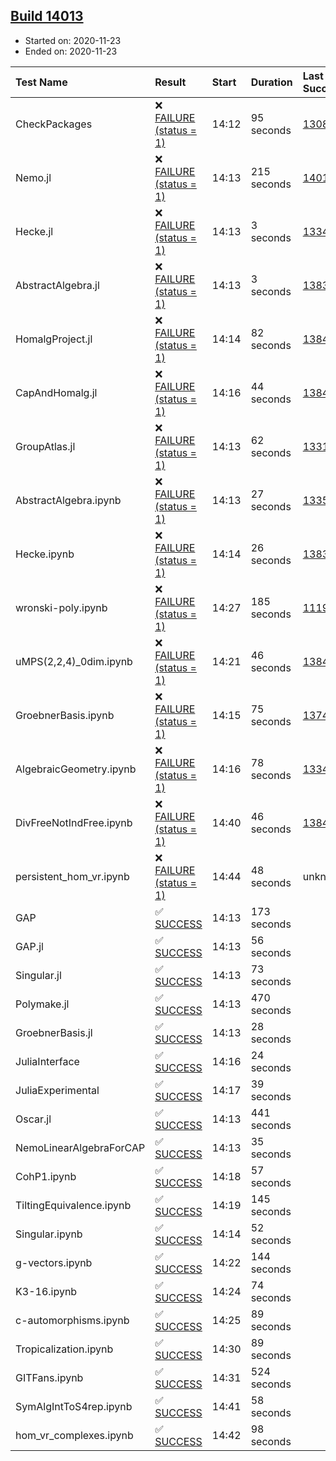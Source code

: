 ## [Build 14013](https://oscarci.mathematik.uni-kl.de/job/oscar/14013/)

* Started on: 2020-11-23
* Ended on: 2020-11-23

| Test Name    | Result | Start | Duration | Last Success | First Failure |
|:-------------|:-------|:------|:---------|:-------------|:--------------|
| CheckPackages | ❌ [FAILURE (status = 1)](https://oscarci.mathematik.uni-kl.de/job/oscar/14013/artifact/logs/build-14013/CheckPackages.log) | 14:12 | 95 seconds | [13085](https://oscarci.mathematik.uni-kl.de/job/oscar/13085/) | [13086](https://oscarci.mathematik.uni-kl.de/job/oscar/13086/) |
| Nemo.jl | ❌ [FAILURE (status = 1)](https://oscarci.mathematik.uni-kl.de/job/oscar/14013/artifact/logs/build-14013/Nemo.jl.log) | 14:13 | 215 seconds | [14012](https://oscarci.mathematik.uni-kl.de/job/oscar/14012/) | [14013](https://oscarci.mathematik.uni-kl.de/job/oscar/14013/) |
| Hecke.jl | ❌ [FAILURE (status = 1)](https://oscarci.mathematik.uni-kl.de/job/oscar/14013/artifact/logs/build-14013/Hecke.jl.log) | 14:13 | 3 seconds | [13341](https://oscarci.mathematik.uni-kl.de/job/oscar/13341/) | [13342](https://oscarci.mathematik.uni-kl.de/job/oscar/13342/) |
| AbstractAlgebra.jl | ❌ [FAILURE (status = 1)](https://oscarci.mathematik.uni-kl.de/job/oscar/14013/artifact/logs/build-14013/AbstractAlgebra.jl.log) | 14:13 | 3 seconds | [13837](https://oscarci.mathematik.uni-kl.de/job/oscar/13837/) | [13838](https://oscarci.mathematik.uni-kl.de/job/oscar/13838/) |
| HomalgProject.jl | ❌ [FAILURE (status = 1)](https://oscarci.mathematik.uni-kl.de/job/oscar/14013/artifact/logs/build-14013/HomalgProject.jl.log) | 14:14 | 82 seconds | [13845](https://oscarci.mathematik.uni-kl.de/job/oscar/13845/) | [13846](https://oscarci.mathematik.uni-kl.de/job/oscar/13846/) |
| CapAndHomalg.jl | ❌ [FAILURE (status = 1)](https://oscarci.mathematik.uni-kl.de/job/oscar/14013/artifact/logs/build-14013/CapAndHomalg.jl.log) | 14:16 | 44 seconds | [13845](https://oscarci.mathematik.uni-kl.de/job/oscar/13845/) | [13846](https://oscarci.mathematik.uni-kl.de/job/oscar/13846/) |
| GroupAtlas.jl | ❌ [FAILURE (status = 1)](https://oscarci.mathematik.uni-kl.de/job/oscar/14013/artifact/logs/build-14013/GroupAtlas.jl.log) | 14:13 | 62 seconds | [13311](https://oscarci.mathematik.uni-kl.de/job/oscar/13311/) | [13312](https://oscarci.mathematik.uni-kl.de/job/oscar/13312/) |
| AbstractAlgebra.ipynb | ❌ [FAILURE (status = 1)](https://oscarci.mathematik.uni-kl.de/job/oscar/14013/artifact/logs/build-14013/AbstractAlgebra.ipynb.log) | 14:13 | 27 seconds | [13355](https://oscarci.mathematik.uni-kl.de/job/oscar/13355/) | [13356](https://oscarci.mathematik.uni-kl.de/job/oscar/13356/) |
| Hecke.ipynb | ❌ [FAILURE (status = 1)](https://oscarci.mathematik.uni-kl.de/job/oscar/14013/artifact/logs/build-14013/Hecke.ipynb.log) | 14:14 | 26 seconds | [13837](https://oscarci.mathematik.uni-kl.de/job/oscar/13837/) | [13838](https://oscarci.mathematik.uni-kl.de/job/oscar/13838/) |
| wronski-poly.ipynb | ❌ [FAILURE (status = 1)](https://oscarci.mathematik.uni-kl.de/job/oscar/14013/artifact/logs/build-14013/wronski-poly.ipynb.log) | 14:27 | 185 seconds | [11192](https://oscarci.mathematik.uni-kl.de/job/oscar/11192/) | [11193](https://oscarci.mathematik.uni-kl.de/job/oscar/11193/) |
| uMPS(2,2,4)_0dim.ipynb | ❌ [FAILURE (status = 1)](https://oscarci.mathematik.uni-kl.de/job/oscar/14013/artifact/logs/build-14013/uMPS-2-2-4-_0dim.ipynb.log) | 14:21 | 46 seconds | [13841](https://oscarci.mathematik.uni-kl.de/job/oscar/13841/) | [13842](https://oscarci.mathematik.uni-kl.de/job/oscar/13842/) |
| GroebnerBasis.ipynb | ❌ [FAILURE (status = 1)](https://oscarci.mathematik.uni-kl.de/job/oscar/14013/artifact/logs/build-14013/GroebnerBasis.ipynb.log) | 14:15 | 75 seconds | [13748](https://oscarci.mathematik.uni-kl.de/job/oscar/13748/) | [13749](https://oscarci.mathematik.uni-kl.de/job/oscar/13749/) |
| AlgebraicGeometry.ipynb | ❌ [FAILURE (status = 1)](https://oscarci.mathematik.uni-kl.de/job/oscar/14013/artifact/logs/build-14013/AlgebraicGeometry.ipynb.log) | 14:16 | 78 seconds | [13341](https://oscarci.mathematik.uni-kl.de/job/oscar/13341/) | [13342](https://oscarci.mathematik.uni-kl.de/job/oscar/13342/) |
| DivFreeNotIndFree.ipynb | ❌ [FAILURE (status = 1)](https://oscarci.mathematik.uni-kl.de/job/oscar/14013/artifact/logs/build-14013/DivFreeNotIndFree.ipynb.log) | 14:40 | 46 seconds | [13845](https://oscarci.mathematik.uni-kl.de/job/oscar/13845/) | [13846](https://oscarci.mathematik.uni-kl.de/job/oscar/13846/) |
| persistent_hom_vr.ipynb | ❌ [FAILURE (status = 1)](https://oscarci.mathematik.uni-kl.de/job/oscar/14013/artifact/logs/build-14013/persistent_hom_vr.ipynb.log) | 14:44 | 48 seconds | unknown | unknown |
| GAP | ✅ [SUCCESS](https://oscarci.mathematik.uni-kl.de/job/oscar/14013/artifact/logs/build-14013/GAP.log) | 14:13 | 173 seconds |  |  |
| GAP.jl | ✅ [SUCCESS](https://oscarci.mathematik.uni-kl.de/job/oscar/14013/artifact/logs/build-14013/GAP.jl.log) | 14:13 | 56 seconds |  |  |
| Singular.jl | ✅ [SUCCESS](https://oscarci.mathematik.uni-kl.de/job/oscar/14013/artifact/logs/build-14013/Singular.jl.log) | 14:13 | 73 seconds |  |  |
| Polymake.jl | ✅ [SUCCESS](https://oscarci.mathematik.uni-kl.de/job/oscar/14013/artifact/logs/build-14013/Polymake.jl.log) | 14:13 | 470 seconds |  |  |
| GroebnerBasis.jl | ✅ [SUCCESS](https://oscarci.mathematik.uni-kl.de/job/oscar/14013/artifact/logs/build-14013/GroebnerBasis.jl.log) | 14:13 | 28 seconds |  |  |
| JuliaInterface | ✅ [SUCCESS](https://oscarci.mathematik.uni-kl.de/job/oscar/14013/artifact/logs/build-14013/JuliaInterface.log) | 14:16 | 24 seconds |  |  |
| JuliaExperimental | ✅ [SUCCESS](https://oscarci.mathematik.uni-kl.de/job/oscar/14013/artifact/logs/build-14013/JuliaExperimental.log) | 14:17 | 39 seconds |  |  |
| Oscar.jl | ✅ [SUCCESS](https://oscarci.mathematik.uni-kl.de/job/oscar/14013/artifact/logs/build-14013/Oscar.jl.log) | 14:13 | 441 seconds |  |  |
| NemoLinearAlgebraForCAP | ✅ [SUCCESS](https://oscarci.mathematik.uni-kl.de/job/oscar/14013/artifact/logs/build-14013/NemoLinearAlgebraForCAP.log) | 14:13 | 35 seconds |  |  |
| CohP1.ipynb | ✅ [SUCCESS](https://oscarci.mathematik.uni-kl.de/job/oscar/14013/artifact/logs/build-14013/CohP1.ipynb.log) | 14:18 | 57 seconds |  |  |
| TiltingEquivalence.ipynb | ✅ [SUCCESS](https://oscarci.mathematik.uni-kl.de/job/oscar/14013/artifact/logs/build-14013/TiltingEquivalence.ipynb.log) | 14:19 | 145 seconds |  |  |
| Singular.ipynb | ✅ [SUCCESS](https://oscarci.mathematik.uni-kl.de/job/oscar/14013/artifact/logs/build-14013/Singular.ipynb.log) | 14:14 | 52 seconds |  |  |
| g-vectors.ipynb | ✅ [SUCCESS](https://oscarci.mathematik.uni-kl.de/job/oscar/14013/artifact/logs/build-14013/g-vectors.ipynb.log) | 14:22 | 144 seconds |  |  |
| K3-16.ipynb | ✅ [SUCCESS](https://oscarci.mathematik.uni-kl.de/job/oscar/14013/artifact/logs/build-14013/K3-16.ipynb.log) | 14:24 | 74 seconds |  |  |
| c-automorphisms.ipynb | ✅ [SUCCESS](https://oscarci.mathematik.uni-kl.de/job/oscar/14013/artifact/logs/build-14013/c-automorphisms.ipynb.log) | 14:25 | 89 seconds |  |  |
| Tropicalization.ipynb | ✅ [SUCCESS](https://oscarci.mathematik.uni-kl.de/job/oscar/14013/artifact/logs/build-14013/Tropicalization.ipynb.log) | 14:30 | 89 seconds |  |  |
| GITFans.ipynb | ✅ [SUCCESS](https://oscarci.mathematik.uni-kl.de/job/oscar/14013/artifact/logs/build-14013/GITFans.ipynb.log) | 14:31 | 524 seconds |  |  |
| SymAlgIntToS4rep.ipynb | ✅ [SUCCESS](https://oscarci.mathematik.uni-kl.de/job/oscar/14013/artifact/logs/build-14013/SymAlgIntToS4rep.ipynb.log) | 14:41 | 58 seconds |  |  |
| hom_vr_complexes.ipynb | ✅ [SUCCESS](https://oscarci.mathematik.uni-kl.de/job/oscar/14013/artifact/logs/build-14013/hom_vr_complexes.ipynb.log) | 14:42 | 98 seconds |  |  |
